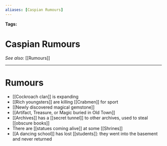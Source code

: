```yaml
---
aliases: [Caspian Rumours]
---
```


**Tags:** 
# Caspian Rumours
*See also:* [[Rumours]]
___
# Rumours
-  [[Cockroach clan]] is expanding
-  [[Rich youngsters]] are killing [[Crabmen]] for sport
-  [[Newly discovered magical gemstone]]
-  [[Artifact, Treasure, or Magic buried in Old Town]]
-  [[Archives]] has a [[secret tunnel]] to other archives, used to steal [[obscure books]]
-  There are [[statues coming alive]] at some [[Shrines]]
-  [[A dancing school]] has lost [[students]]: they went into the basement and never returned